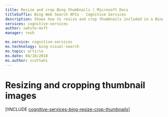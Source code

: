 ```yaml
---
title: Resize and crop Bing thumbnails | Microsoft Docs
titleSuffix: Bing Web Search APIs - Cognitive Services
description: Shows how to resize and crop thumbnails included in a Bing response.
services: cognitive-services
author: swhite-msft
manager: rosh

ms.service: cognitive-services
ms.technology: bing-visual-search
ms.topic: article
ms.date: 04/10/2018
ms.author: scottwhi
---
```


# Resizing and cropping thumbnail images

[!INCLUDE [cognitive-services-bing-resize-crop-thumbnails](../../../includes/cognitive-services-bing-resize-crop-thumbnails.md)]
